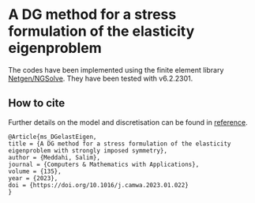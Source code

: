 # A DG method for a stress formulation of the elasticity eigenproblem

The codes have been implemented using the finite element library [Netgen/NGSolve](https://ngsolve.org).
They have been tested with v6.2.2301.

## How to cite
Further details on the model and discretisation can be found in  [reference](http://doi.org/10.1016/j.camwa.2023.01.022).

```
@Article{ms_DGelastEigen,
title = {A DG method for a stress formulation of the elasticity eigenproblem with strongly imposed symmetry}, 
author = {Meddahi, Salim},
journal = {Computers & Mathematics with Applications},
volume = {135},
year = {2023},
doi = {https://doi.org/10.1016/j.camwa.2023.01.022}
}
```

